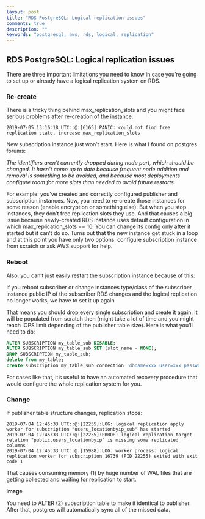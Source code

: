 ```yaml
---
layout: post
title: "RDS PostgreSQL: Logical replication issues"
comments: true
description: ""
keywords: "postgresql, aws, rds, logical, replication"
---
```


## RDS PostgreSQL: Logical replication issues

There are three important limitations you need to know in case you’re going to set up or already have a logical replication system on RDS. 

### Re-create

There is a tricky thing behind max_replication_slots and you might face serious problems after re-creation of the instance: 

```2019-07-05 13:16:18 UTC::@:[6165]:PANIC: could not find free replication state, increase max_replication_slots```

New subscription instance just won’t start. Here is what I found on postgres forums:

_The identifiers aren't currently dropped during node part, which should be changed. It hasn't come up to date because frequent node addition and removal is something to be avoided, and because most deployments configure room for more slots than needed to avoid future restarts._

For example: you’ve created and correctly configured publisher and subscription instances. Now, you need to re-create those instances for some reason (enable encryption or something else). But when you stop instances, they don’t free replication slots they use. And that causes a big issue because newly-created RDS instance uses default configuration in which max_replication_slots == 10. You can change its config only after it started but it can’t do so. Turns out that the new instance get stuck in a loop and at this point you have only two options: configure subscription instance from scratch or ask AWS support for help. 

### Reboot

Also, you can’t just easily restart the subscription instance because of this:

If you reboot subscriber or change instances type/class of the subscriber instance public IP of the subscriber RDS changes and the logical replication no longer works, we have to set it up again.

That means you should drop every single subscription and create it again. It will be populated from scratch then (might take a lot of time and you might reach IOPS limit depending of the publisher table size). Here is what you’ll need to do:

```sql
ALTER SUBSCRIPTION my_table_sub DISABLE;
ALTER SUBSCRIPTION my_table_sub SET (slot_name = NONE);
DROP SUBSCRIPTION my_table_sub;
delete from my_table;
create subscription my_table_sub connection 'dbname=xxx user=xxx password=xxx host=xxx port=xxx' publication my_table_pub;
```

For cases like that, it’s useful to have an automated recovery procedure that would configure the whole replication system for you.

### Change

If publisher table structure changes, replication stops:

```
2019-07-04 12:45:33 UTC::@:[22255]:LOG: logical replication apply worker for subscription "users_locationbyip_sub" has started
2019-07-04 12:45:33 UTC::@:[22255]:ERROR: logical replication target relation "public.users_locationbyip" is missing some replicated columns
2019-07-04 12:45:33 UTC::@:[15988]:LOG: worker process: logical replication worker for subscription 16739 (PID 22255) exited with exit code 1
```

That causes consuming memory (1) by huge number of WAL files that are getting collected and waiting for replication to start. 

**image**

You need to ALTER (2) subscription table to make it identical to publisher. After that, postgres will automatically sync all of the missed data.